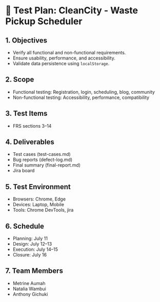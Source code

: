 # 🧪 Test Plan: CleanCity - Waste Pickup Scheduler

## 1. Objectives
- Verify all functional and non-functional requirements.
- Ensure usability, performance, and accessibility.
- Validate data persistence using `localStorage`.

## 2. Scope
- Functional testing: Registration, login, scheduling, blog, community
- Non-functional testing: Accessibility, performance, compatibility

## 3. Test Items
- FRS sections 3–14

## 4. Deliverables
- Test cases (test-cases.md)
- Bug reports (defect-log.md)
- Final summary (final-report.md)
- Jira board

## 5. Test Environment
- Browsers: Chrome,  Edge
- Devices: Laptop,  Mobile
- Tools: Chrome DevTools, jira

## 6. Schedule
- Planning: July 11
- Design: July 12–13
- Execution: July 14–15
- Closure: July 16

## 7. Team Members
- Metrine Aumah 
- Natalia Wambui
- Anthony Gichuki
